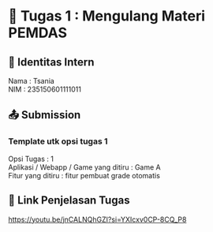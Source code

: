 # 📁 Tugas 1 : Mengulang Materi PEMDAS

## 👤 Identitas Intern
Nama : Tsania           
NIM  : 235150601111011

## 📤 Submission

### Template utk opsi tugas 1
Opsi Tugas : 1        
Aplikasi / Webapp / Game yang ditiru : Game A     
Fitur yang ditiru : fitur pembuat grade otomatis   


## 🔗 Link Penjelasan Tugas

https://youtu.be/jnCALNQhGZI?si=YXIcxv0CP-8CQ_P8

